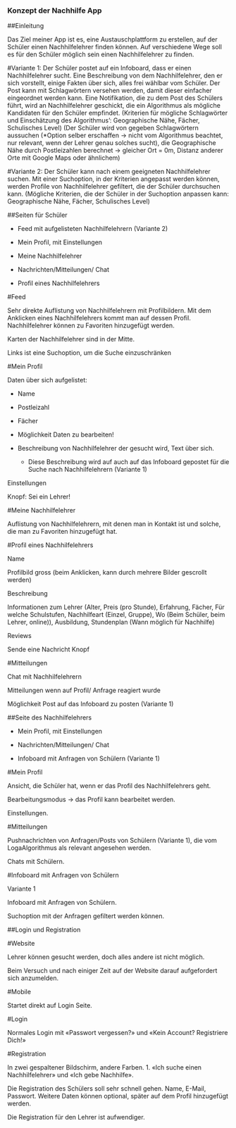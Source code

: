 ### Konzept der Nachhilfe App 

##Einleitung 

Das Ziel meiner App ist es, eine Austauschplattform zu erstellen, auf der Schüler einen Nachhilfelehrer finden können. Auf verschiedene Wege soll es für den Schüler möglich sein einen Nachhilfelehrer zu finden.  

#Variante 1: Der Schüler postet auf ein Infoboard, dass er einen Nachhilfelehrer sucht. Eine Beschreibung von dem Nachhilfelehrer, den er sich vorstellt, einige Fakten über sich, alles frei wählbar vom Schüler. Der Post kann mit Schlagwörtern versehen werden, damit dieser einfacher eingeordnet werden kann. Eine Notifikation, die zu dem Post des Schülers führt, wird an Nachhilfelehrer geschickt, die ein Algorithmus als mögliche Kandidaten für den Schüler empfindet. (Kriterien für mögliche Schlagwörter und Einschätzung des Algorithmus’: Geographische Nähe, Fächer, Schulisches Level) (Der Schüler wird von gegeben Schlagwörtern aussuchen (*Option selber erschaffen -> nicht vom Algorithmus beachtet, nur relevant, wenn der Lehrer genau solches sucht), die Geographische Nähe durch Postleizahlen berechnet -> gleicher Ort = 0m, Distanz anderer Orte mit Google Maps oder ähnlichem) 

#Variante 2: Der Schüler kann nach einem geeigneten Nachhilfelehrer suchen. Mit einer Suchoption, in der Kriterien angepasst werden können, werden Profile von Nachhilfelehrer gefiltert, die der Schüler durchsuchen kann. (Mögliche Kriterien, die der Schüler in der Suchoption anpassen kann: Geographische Nähe, Fächer, Schulisches Level) 

##Seiten für Schüler 

 - Feed mit aufgelisteten Nachhilfelehrern (Variante 2) 

 - Mein Profil, mit Einstellungen 

 - Meine Nachhilfelehrer 

 - Nachrichten/Mitteilungen/ Chat 

 - Profil eines Nachhilfelehrers 

#Feed 

Sehr direkte Auflistung von Nachhilfelehrern mit Profilbildern. Mit dem Anklicken eines Nachhilfelehrers kommt man auf dessen Profil. Nachhilfelehrer können zu Favoriten hinzugefügt werden.  

Karten der Nachhilfelehrer sind in der Mitte. 

Links ist eine Suchoption, um die Suche einzuschränken 

#Mein Profil 

Daten über sich aufgelistet: 

 - Name 

 - Postleizahl 

 - Fächer 

 - Möglichkeit Daten zu bearbeiten! 

 - Beschreibung von Nachhilfelehrer der gesucht wird, Text über sich.  

    + Diese Beschreibung wird auf auch auf das Infoboard gepostet für die Suche nach Nachhilfelehrern (Variante 1) 

Einstellungen 

Knopf: Sei ein Lehrer! 

#Meine Nachhilfelehrer 

Auflistung von Nachhilfelehrern, mit denen man in Kontakt ist und solche, die man zu Favoriten hinzugefügt hat.  

#Profil eines Nachhilfelehrers 

Name 

Profilbild gross (beim Anklicken, kann durch mehrere Bilder gescrollt werden) 

Beschreibung 

Informationen zum Lehrer (Alter, Preis (pro Stunde), Erfahrung, Fächer, Für welche Schulstufen, Nachhilfeart (Einzel, Gruppe), Wo (Beim Schüler, beim Lehrer, online)), Ausbildung, Stundenplan (Wann möglich für Nachhilfe) 

Reviews 

Sende eine Nachricht Knopf 

#Mitteilungen 

Chat mit Nachhilfelehrern 

Mitteilungen wenn auf Profil/ Anfrage reagiert wurde 

Möglichkeit Post auf das Infoboard zu posten (Variante 1) 

##Seite des Nachhilfelehrers 

 - Mein Profil, mit Einstellungen 

 - Nachrichten/Mitteilungen/ Chat 

 - Infoboard mit Anfragen von Schülern (Variante 1) 

#Mein Profil 

Ansicht, die Schüler hat, wenn er das Profil des Nachhilfelehrers geht.  

Bearbeitungsmodus -> das Profil kann bearbeitet werden. 

Einstellungen. 

#Mitteilungen 

Pushnachrichten von Anfragen/Posts von Schülern (Variante 1), die vom LogaAlgorithmus als relevant angesehen werden. 

Chats mit Schülern. 

#Infoboard mit Anfragen von Schülern 

Variante 1 

Infoboard mit Anfragen von Schülern. 

Suchoption mit der Anfragen gefiltert werden können. 

##Login und Registration 

#Website 

Lehrer können gesucht werden, doch alles andere ist nicht möglich. 

Beim Versuch und nach einiger Zeit auf der Website darauf aufgefordert sich anzumelden. 

#Mobile 

Startet direkt auf Login Seite. 

#Login 

Normales Login mit «Passwort vergessen?» und «Kein Account? Registriere Dich!» 

#Registration 

In zwei gespaltener Bildschirm, andere Farben. 1. «Ich suche einen Nachhilfelehrer» und «Ich gebe Nachhilfe». 

Die Registration des Schülers soll sehr schnell gehen. Name, E-Mail, Passwort. Weitere Daten können optional, später auf dem Profil hinzugefügt werden. 

Die Registration für den Lehrer ist aufwendiger. 
